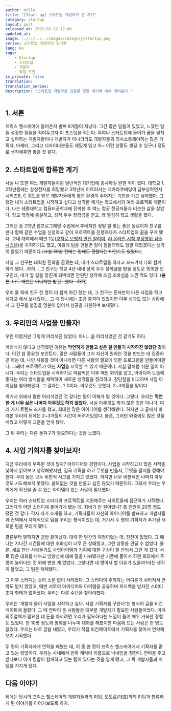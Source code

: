 ```yaml
---
author: millo
title: "[Start up] 스타트업 개발자가 된 계기"
category: startup
layout: post
released_at: 2022-02-12 12:40
updated_at:
image: ../../../../images/category/startup.png
series: 스타트업 개발자의 일기장
lang: ko
tags:
    - Startup
    - 스타트업
    - 개발자
    - 창업 도전
is_private: false
translation:
translation_series:
description: "스타트업 개발자로 진로를 정한 계기에 대해 적어둔다."
---
```


## 1. 서론

프릭스 헬스케어에 들어온지 벌써 8개월이 지났다. 그간 많은 일들이 있었고, 느꼈던 일들 성장한 일들을 적어두고자 이 포스팅을 적는다. 혹여나 스타트업에 들어가 꿈을 펼치고 싶어하는 개발자들이나 개발자가 아니더라도 개발자들과 의사소통해야하는 많은 기획자, 마케터, 그리고 디자이너분들도 재밌게 읽고 아~ 이런 상황도 생길 수 있구나 정도로 생각해주면 좋을 것 같다.

## 2. 스타트업에 합류한 계기

사실 나 또한 여느 개발자들처럼 일반적인 대기업에 종사하길 원한 적이 있다. 대학교 1, 2학년쯤에는 삼성전자를 희망했고 3학년에 이르러서는 네카라쿠배당이 급부상하면서 시리즈B, C 정도를 받은 개발자들에게 좋은 환경이 주어지는 기업을 가고 싶어했다. 그랬던 내가 스타트업을 시작하고 싶다고 생각한 계기는 학교에서의 여러 프로젝트 때문이다. 나는 세종대학교 컴퓨터공학과에 진학한 후 여느 컴공 전공자들과 비슷한 삶을 살았다. 학교 학점에 충실하고, 성적 우수 장학금을 받고, 꽤 열심히 학교 생활을 했다.

그러던 중 2학년 웹프로그래밍 수업에서 후배지만 정말 잘 맞는 좋은 동료이자 친구를 만나 함께 같은 수업을 신청하고 같이 프로젝트를 진행하다가 스타트업의 꿈을 꾸게 됐다. 교내 대회에서 매번 1등([교차로 보행자 안전 알리미](https://www.notion.so/2020-03-2020-06-9293a13414f54352bd8823215ba3ca5d), [AI 온라인 시험 부정행위 검출 시스템](https://www.notion.so/AI-2020-09-2020-12-642af9f760ce425b9324004d2187d808))을 차지하기도 했고, 이렇게 팀을 만들면 일이 힘들더라도 정말 재밌겠다는 생각이 들었기 때문이다.(~~사실 30살 전에는 망해도 괜찮다는 마인드도 있었다.~~)

사실 그 친구는 대학원 진학을 꿈꿨는 데, 내가 스타트업을 하자고 꼬드겨서 나와 함께 하게 됐다...하하... 그 친구는 학교 4년 내내 성적 우수 장학금을 받을 정도로 똑똑한 친구인데, 내가 앞 길을 망친게 되버리면 안된단 생각에 조금 조바심을 느낀 적도 있다. (~~물론, 나도 매번은 아니지만 받긴...했다...하하~~)

우리 둘 외에 친구 한 명이 더 함께 하긴 했는 데, 그 친구는 혼자만의 다른 사업을 하고 싶다고 해서 보내줬다... 그 때 당시에는 조금 충격이 있었지만 아무 성과도 없는 상황에서 그 친구를 붙잡을 명분이 없어서 성공을 기원하며 보내줬다.

## 3. 우리만의 사업을 만들자!

우린 어렸지만 그렇게 어리석진 않았다. 아니...음 어리석었던 것 같기도 하다.

어리석지 않다고 생각했던 이유는 **막연하게 만들고 싶은 걸 만들기 시작하진 않았단 것**이다. 이건 참 중요한 포인트다. 많은 사람들이 그저 자신이 원하는 것을 만드는 데 집중하곤 하는 데, 나만 사용할 것이 아니라면 다른 사람의 필요에 의한 프로그램을 만들어야한다. 그래야 프로젝트가 아닌 **사업**을 시작할 수 있기 때문이다. 사실 말처럼 쉬운 일이 아니다. 우리는 스타트업을 시작하기로 마음먹은 이후 매번 회의를 잡고, 아이디어 도출에 좋다는 여러 방식들을 채택하여 새로운 생각들을 정리하고, 장단점을 비교하며 사업 아이템을 찾아헤맸다. 그 결과는...? 0이다. 아무것도 못했다. 2~3개월을 말이다.

여기서 위에서 말한 어리석었던 것 같다는 말이 이해가 될 것이다. 그렇다. 우리는 **막연한 게 너무 싫은 나머지 아무것도 하지 않았다.** 사실 아무것도 하지 않은 것은 아니다. 여러 가지 트렌드 조사를 했고, 최대한 많은 아이디어를 생각해봤다. 하지만 그 끝에서 바라본 우리의 뒤에는 2~3개월의 시간이 버려져있었다. 물론, 그러던 와중에도 많은 것을 배웠고 이렇게 교훈을 얻게 됐다.

그 뒤 우리는 다른 돌파구가 필요하다는 것을 느꼈다.

## 4. 사업 기획자를 찾아보자!

지금 우리에게 부족한 것이 뭘까? 아이디어와 경험이다. 사업을 시작하고자 많은 서적을 찾아서 읽어보고 생각해봤지만, 결국 기획을 하고 무엇을 만들지, 무엇을 팔지를 정해야 한다. 우리 둘은 모두 비판적 사고를 가지고 있었다. 하지만 너무 비판적인 나머지 아무것도 시도해보지 못했다. 쓸모없는 것을 만들고 싶진 않았기 때문이다. 그래서 우리는 우리에게 확신을 줄 수 있는 아이템이 있는 사람이 필요했다.

우리는 여러 스타트업 스터디와 프로젝트를 지원해주는 사이트들에 접근하기 시작했다. 그러다가 어떤 스터디에 들어가게 됐는 데, 회비가 만 원이었나? 총 인원이 20명 정도 됐던 것 같다. 각자 자기 소개를 하고, 기획자들이 자신의 아이디어를 발표하고 개발자들과 컨텍해서 자체적으로 팀을 꾸리는 형식이었는 데, 거기서 두 명의 기획자가 추가된 새로운 팀을 꾸리게 됐다.

결론부터 말하자면 금방 끝이났다. 대략 한 달간의 여정이었는 데, 진전이 없었다. 그 때 나는 지나간 시간들에 대한 조바심이 너무 큰 상태였고, 그런 상황을 견딜 수 없었다. 물론, 새로 만난 사람들과도 사업아이템과 기획에 대한 구상이 잘 안되서 그런 게 컸다. 서로 많은 대화를 나누고 방향성에 대해 말을 나눠봤지만 기존에 둘이서 하던 회의에서 두 명이 늘어다는 것 외에 변한 게 없었다. 그렇다면 네 명이서 할 이유가 있을까?라는 생각이 들었고, 그 팀은 해체됐다.

그 이후 스터디는 소리 소문 없이 사라졌다. 그 스터디의 주최자는 어디론가 사라져서 연락도 받지 않았고, 매번 서로의 아이디어와 아이템을 공유하며 피드백을 받자던 스터디조차 형태가 없어졌다. 우리는 다른 수단을 찾아야했다.

우리는 '개발자 둘이 사업을 시작하고 싶다. 사업 기획자를 구한다'는 형식의 글을 비긴메이트에 올렸다. 그 때 연락이 온 사람들은 대부분 개발자가 필요한 사람들이었다. 마치 외주업체가 필요한 데 돈을 아끼려면 우리가 필요하다는 느낌이 들어 매우 거북한 경험도 있었다. 한 10명 정도와 통화를 나누며 대화를 해봤지만 마음에 드는 사람은 한 명도 없었다. 우리는 바로 글을 내렸고, 우리가 직접 비긴메이트에서 기획자를 찾아서 연락해보기 시작했다.

두 명의 기획자에게 연락을 해봤는 데, 이 중 한 명이 프릭스 헬스케어에서 기획자를 맡고 있는 킹밥이다. 우리는 사내에서 만화 캐릭터 이름으로 닉네임을 정한다. 연락을 주고받다보니 이미 킹밥이 함께하고 있는 팀이 있다는 것을 알게 됐고, 그 쪽 개발자들과 미팅을 가지게 됐다.

## 다음 이야기

뒤에는 당시의 프릭스 헬스케어의 개발자들과의 미팅, 토토로(대표)와의 미팅과 합류하게 된 이야기를 이어가보도록 하자.
